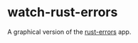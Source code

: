 # watch-rust-errors

A graphical version of the [rust-errors](https://github.com/avranju/rust-errors/) app.